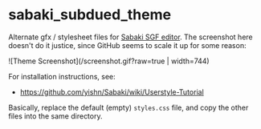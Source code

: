 # sabaki_subdued_theme

Alternate gfx / stylesheet files for [Sabaki SGF editor](https://github.com/yishn/Sabaki). The screenshot here doesn't do it justice, since GitHub seems to scale it up for some reason:

![Theme Screenshot](/screenshot.gif?raw=true | width=744)

For installation instructions, see:

* https://github.com/yishn/Sabaki/wiki/Userstyle-Tutorial

Basically, replace the default (empty) `styles.css` file, and copy the other files into the same directory.
